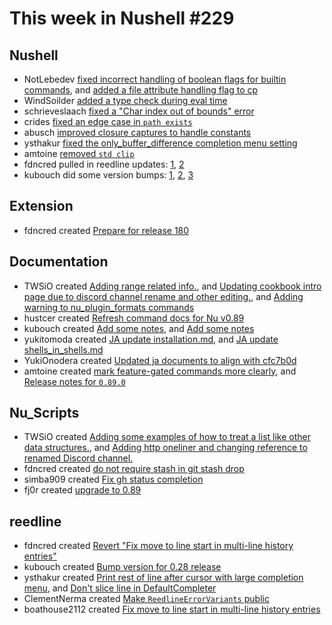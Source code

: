 # This week in Nushell #229


## Nushell

- NotLebedev [fixed incorrect handling of boolean flags for builtin commands](https://github.com/nushell/nushell/pull/11492), and [added a file attribute handling flag to cp](https://github.com/nushell/nushell/pull/11491)
- WindSoilder [added a type check during eval time](https://github.com/nushell/nushell/pull/11475)
- schrieveslaach [fixed a "Char index out of bounds" error](https://github.com/nushell/nushell/pull/11526)
- crides [fixed an edge case in `path exists`](https://github.com/nushell/nushell/pull/11515)
- abusch [improved closure captures to handle constants](https://github.com/nushell/nushell/pull/11493)
- ysthakur [fixed the only_buffer_difference completion menu setting](https://github.com/nushell/nushell/pull/11488)
- amtoine [removed `std clip`](https://github.com/nushell/nushell/pull/11131)
- fdncred pulled in reedline updates: [1](https://github.com/nushell/nushell/pull/11528), [2](https://github.com/nushell/nushell/pull/11520)
- kubouch did some version bumps: [1](https://github.com/nushell/nushell/pull/11513), [2](https://github.com/nushell/nushell/pull/11511), [3](https://github.com/nushell/nushell/pull/11510)

## Extension

- fdncred created [Prepare for release 180](https://github.com/nushell/vscode-nushell-lang/pull/170)

## Documentation

- TWSiO created [Adding range related info.](https://github.com/nushell/nushell.github.io/pull/1206), and [Updating cookbook intro page due to discord channel rename and other editing.](https://github.com/nushell/nushell.github.io/pull/1205), and [Adding warning to nu_plugin_formats commands](https://github.com/nushell/nushell.github.io/pull/1199)
- hustcer created [Refresh command docs for Nu v0.89](https://github.com/nushell/nushell.github.io/pull/1204)
- kubouch created [Add some notes](https://github.com/nushell/nushell.github.io/pull/1202), and [Add some notes](https://github.com/nushell/nushell.github.io/pull/1200)
- yukitomoda created [JA update installation.md](https://github.com/nushell/nushell.github.io/pull/1198), and [JA update shells_in_shells.md](https://github.com/nushell/nushell.github.io/pull/1197)
- YukiOnodera created [Updated ja documents to align with cfc7b0d](https://github.com/nushell/nushell.github.io/pull/1186)
- amtoine created [mark feature-gated commands more clearly](https://github.com/nushell/nushell.github.io/pull/1183), and [Release notes for `0.89.0`](https://github.com/nushell/nushell.github.io/pull/1174)

## Nu_Scripts

- TWSiO created [Adding some examples of how to treat a list like other data structures.](https://github.com/nushell/nu_scripts/pull/733), and [Adding http oneliner and changing reference to renamed Discord channel.](https://github.com/nushell/nu_scripts/pull/731)
- fdncred created [do not require stash in git stash drop](https://github.com/nushell/nu_scripts/pull/732)
- simba909 created [Fix gh status completion](https://github.com/nushell/nu_scripts/pull/730)
- fj0r created [upgrade to 0.89](https://github.com/nushell/nu_scripts/pull/729)

## reedline

- fdncred created [Revert "Fix move to line start in multi-line history entries"](https://github.com/nushell/reedline/pull/704)
- kubouch created [Bump version for 0.28 release](https://github.com/nushell/reedline/pull/702)
- ysthakur created [Print rest of line after cursor with large completion menu](https://github.com/nushell/reedline/pull/700), and [Don't slice line in DefaultCompleter](https://github.com/nushell/reedline/pull/695)
- ClementNerma created [Make `ReedlineErrorVariants` public](https://github.com/nushell/reedline/pull/679)
- boathouse2112 created [Fix move to line start in multi-line history entries](https://github.com/nushell/reedline/pull/584)
